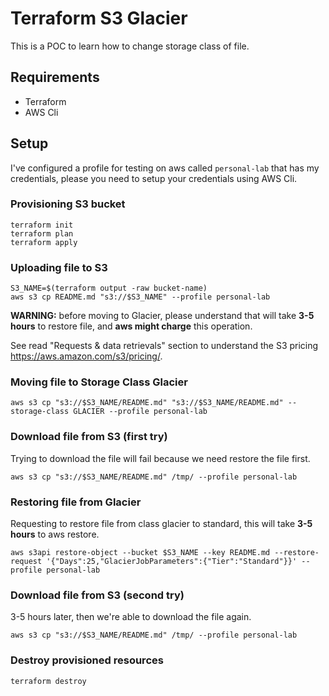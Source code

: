 # Terraform S3 Glacier

This is a POC to learn how to change storage class of file.

## Requirements
- Terraform
- AWS Cli

## Setup

I've configured a profile for testing on aws called `personal-lab` that has my credentials, please you need to setup your credentials using AWS Cli.

### Provisioning S3 bucket

```shell
terraform init
terraform plan
terraform apply
```

### Uploading file to S3

```shell
S3_NAME=$(terraform output -raw bucket-name)
aws s3 cp README.md "s3://$S3_NAME" --profile personal-lab
```

**WARNING:** before moving to Glacier, please understand that will take **3-5 hours** to restore file, and **aws might charge** this operation.

See read "Requests & data retrievals" section to understand the S3 pricing https://aws.amazon.com/s3/pricing/.

### Moving file to Storage Class Glacier

```shell
aws s3 cp "s3://$S3_NAME/README.md" "s3://$S3_NAME/README.md" --storage-class GLACIER --profile personal-lab
```

### Download file from S3 (first try)

Trying to download the file will fail because we need restore the file first.

```shell
aws s3 cp "s3://$S3_NAME/README.md" /tmp/ --profile personal-lab
```

### Restoring file from Glacier

Requesting to restore file from class glacier to standard, this will take **3-5 hours** to aws restore.

```shell
aws s3api restore-object --bucket $S3_NAME --key README.md --restore-request '{"Days":25,"GlacierJobParameters":{"Tier":"Standard"}}' --profile personal-lab
```

### Download file from S3 (second try)

3-5 hours later, then we're able to download the file again.

```shell
aws s3 cp "s3://$S3_NAME/README.md" /tmp/ --profile personal-lab
```

### Destroy provisioned resources

```shell
terraform destroy
```